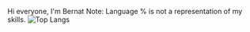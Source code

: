 Hi everyone, I'm Bernat
Note: Language % is not a representation of my skills.
![Top Langs](https://github-readme-stats.vercel.app/api/top-langs/?username=Bernatmago&layout=compact)
